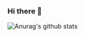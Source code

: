 ### Hi there 👋

![Anurag's github stats](https://github-readme-stats.vercel.app/api?show_icons=true&theme=radical&username=omarmattr) 

<br>
<!--
Here are some ideas to get you started:

- 🔭 I’m currently working on ...
- 🌱 I’m currently learning ...
- 👯 I’m looking to collaborate on ...
- 🤔 I’m looking for help with ...
- 💬 Ask me about ...
- 📫 How to reach me: ...
- 😄 Pronouns: ...
- ⚡ Fun fact: ...
-->

